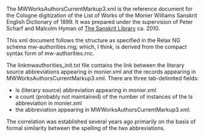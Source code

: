 

The MWWorksAuthorsCurrentMarkup3.xml is the reference document for the
Cologne digitization of the List of Works of the Monier Williams Sanskrit English
Dictionary of 1899.  It was prepared under the supervision of 
Peter Scharf and Malcolm Hyman of [The Sanskrit Library](www.sanskritlibrary.org) ca. 2010.

This xml document follows the structure as specified in the Relax NG schema mw-authorities.rng; which, I think, is derived from the compact syntax form of mw-authorities.rnc.


The linkmwauthorities_init.txt file contains the link between the literary
source abbreviations appearing in monier.xml and the records appearing in 
MWWorksAuthorsCurrentMarkup3.xml.
There are three tab-delimited fields:
* ls (literary source) abbreviation appearing in monier.xml
* a count (probably not maintained) of the number of instances of the
  ls abbreviation in monier.xml
* the abbreviation appearing in MWWorksAuthorsCurrentMarkup3.xml.

The correlation was established several years ago primarily on the basis
of formal similarity between the spelling of the two abbreviations.

